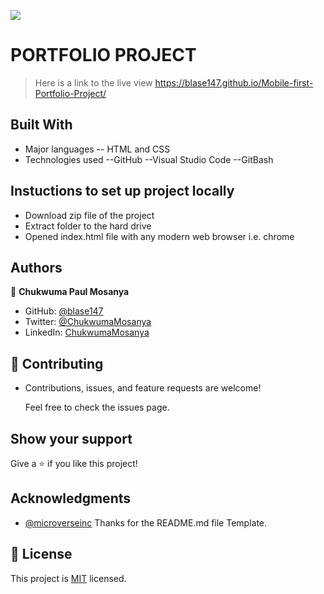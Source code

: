![](https://img.shields.io/badge/Microverse-blueviolet)

# PORTFOLIO PROJECT

> Here is a link to the live view https://blase147.github.io/Mobile-first-Portfolio-Project/


## Built With
- Major languages -- HTML and CSS
- Technologies used --GitHub --Visual Studio Code --GitBash

## Instuctions to set up project locally
- Download zip file of the project
- Extract folder to the hard drive
- Opened index.html file with any modern web browser i.e. chrome

## Authors
👤 **Chukwuma Paul Mosanya**
- GitHub: [@blase147](https://github.com/blase147)
- Twitter: [@ChukwumaMosanya](https://twitter.com/ChukwumaMosanya)
- LinkedIn: [ChukwumaMosanya](www.linkedin.com/in/chukwuma-mosanya-346453)

## 🤝 Contributing
- Contributions, issues, and feature requests are welcome!

  Feel free to check the issues page.

## Show your support
Give a ⭐️ if you like this project!

## Acknowledgments
- [@microverseinc](https://github.com/microverseinc) 
Thanks for the README.md file Template.

## 📝 License
This project is [MIT](./MIT.md) licensed.
